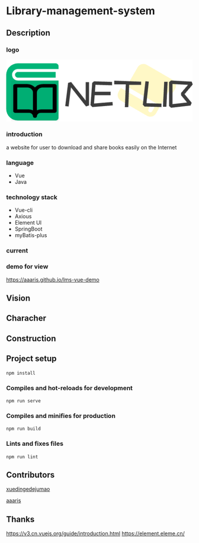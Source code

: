 # Library-management-system
## Description

### logo
![image](src/assets//logo.png)

### introduction
a website for user to download and share books easily on the Internet

### language
- Vue
- Java

### technology stack 
- Vue-cli 
- Axious
- Element UI
- SpringBoot
- myBatis-plus

### current


### demo for view
<https://aaaris.github.io/lms-vue-demo>


## Vision


## Characher

## Construction
 
## Project setup
```
npm install
```

### Compiles and hot-reloads for development
```
npm run serve
```

### Compiles and minifies for production
```
npm run build
```

### Lints and fixes files
```
npm run lint
```
## Contributors
[xuedingedejumao](https://github.com/xuedingedejumao) 

[aaaris](https://github.com/aaaris)

## Thanks
<https://v3.cn.vuejs.org/guide/introduction.html>
<https://element.eleme.cn/>